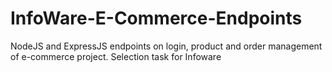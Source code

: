 # InfoWare-E-Commerce-Endpoints
NodeJS and ExpressJS endpoints on login, product and order management of e-commerce project. Selection task for Infoware
